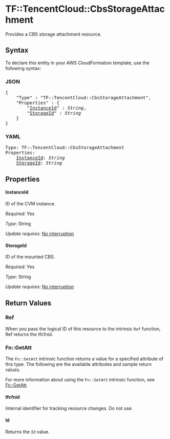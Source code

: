 # TF::TencentCloud::CbsStorageAttachment

Provides a CBS storage attachment resource.

## Syntax

To declare this entity in your AWS CloudFormation template, use the following syntax:

### JSON

<pre>
{
    "Type" : "TF::TencentCloud::CbsStorageAttachment",
    "Properties" : {
        "<a href="#instanceid" title="InstanceId">InstanceId</a>" : <i>String</i>,
        "<a href="#storageid" title="StorageId">StorageId</a>" : <i>String</i>
    }
}
</pre>

### YAML

<pre>
Type: TF::TencentCloud::CbsStorageAttachment
Properties:
    <a href="#instanceid" title="InstanceId">InstanceId</a>: <i>String</i>
    <a href="#storageid" title="StorageId">StorageId</a>: <i>String</i>
</pre>

## Properties

#### InstanceId

ID of the CVM instance.

_Required_: Yes

_Type_: String

_Update requires_: [No interruption](https://docs.aws.amazon.com/AWSCloudFormation/latest/UserGuide/using-cfn-updating-stacks-update-behaviors.html#update-no-interrupt)

#### StorageId

ID of the mounted CBS.

_Required_: Yes

_Type_: String

_Update requires_: [No interruption](https://docs.aws.amazon.com/AWSCloudFormation/latest/UserGuide/using-cfn-updating-stacks-update-behaviors.html#update-no-interrupt)

## Return Values

### Ref

When you pass the logical ID of this resource to the intrinsic `Ref` function, Ref returns the tfcfnid.

### Fn::GetAtt

The `Fn::GetAtt` intrinsic function returns a value for a specified attribute of this type. The following are the available attributes and sample return values.

For more information about using the `Fn::GetAtt` intrinsic function, see [Fn::GetAtt](https://docs.aws.amazon.com/AWSCloudFormation/latest/UserGuide/intrinsic-function-reference-getatt.html).

#### tfcfnid

Internal identifier for tracking resource changes. Do not use.

#### Id

Returns the <code>Id</code> value.

